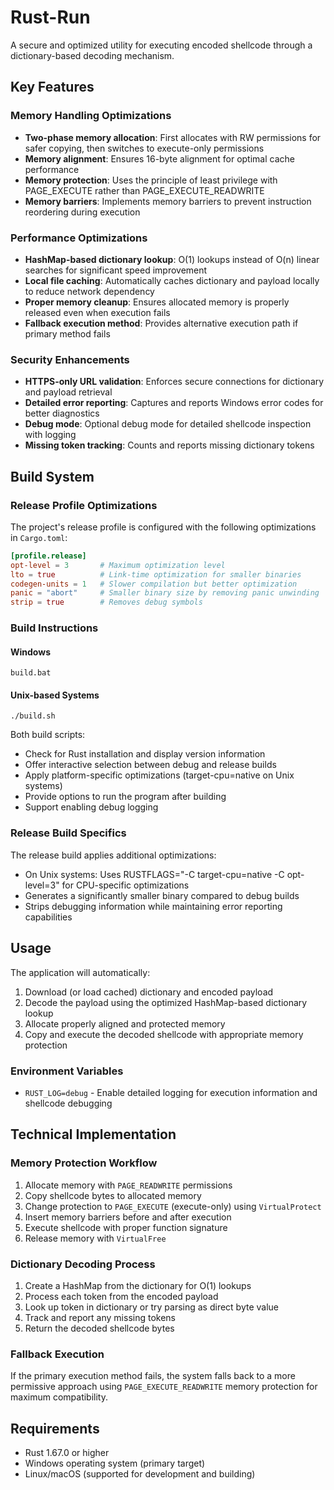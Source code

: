 # Rust-Run

A secure and optimized utility for executing encoded shellcode through a dictionary-based decoding mechanism.

## Key Features

### Memory Handling Optimizations

- **Two-phase memory allocation**: First allocates with RW permissions for safer copying, then switches to execute-only permissions
- **Memory alignment**: Ensures 16-byte alignment for optimal cache performance
- **Memory protection**: Uses the principle of least privilege with PAGE_EXECUTE rather than PAGE_EXECUTE_READWRITE
- **Memory barriers**: Implements memory barriers to prevent instruction reordering during execution

### Performance Optimizations

- **HashMap-based dictionary lookup**: O(1) lookups instead of O(n) linear searches for significant speed improvement
- **Local file caching**: Automatically caches dictionary and payload locally to reduce network dependency
- **Proper memory cleanup**: Ensures allocated memory is properly released even when execution fails
- **Fallback execution method**: Provides alternative execution path if primary method fails

### Security Enhancements

- **HTTPS-only URL validation**: Enforces secure connections for dictionary and payload retrieval
- **Detailed error reporting**: Captures and reports Windows error codes for better diagnostics
- **Debug mode**: Optional debug mode for detailed shellcode inspection with logging
- **Missing token tracking**: Counts and reports missing dictionary tokens

## Build System

### Release Profile Optimizations

The project's release profile is configured with the following optimizations in `Cargo.toml`:

```toml
[profile.release]
opt-level = 3       # Maximum optimization level
lto = true          # Link-time optimization for smaller binaries
codegen-units = 1   # Slower compilation but better optimization
panic = "abort"     # Smaller binary size by removing panic unwinding
strip = true        # Removes debug symbols
```

### Build Instructions

#### Windows
```
build.bat
```

#### Unix-based Systems
```
./build.sh
```

Both build scripts:
- Check for Rust installation and display version information
- Offer interactive selection between debug and release builds
- Apply platform-specific optimizations (target-cpu=native on Unix systems)
- Provide options to run the program after building
- Support enabling debug logging

### Release Build Specifics

The release build applies additional optimizations:
- On Unix systems: Uses RUSTFLAGS="-C target-cpu=native -C opt-level=3" for CPU-specific optimizations
- Generates a significantly smaller binary compared to debug builds
- Strips debugging information while maintaining error reporting capabilities

## Usage

The application will automatically:

1. Download (or load cached) dictionary and encoded payload
2. Decode the payload using the optimized HashMap-based dictionary lookup
3. Allocate properly aligned and protected memory
4. Copy and execute the decoded shellcode with appropriate memory protection

### Environment Variables

- `RUST_LOG=debug` - Enable detailed logging for execution information and shellcode debugging

## Technical Implementation

### Memory Protection Workflow

1. Allocate memory with `PAGE_READWRITE` permissions
2. Copy shellcode bytes to allocated memory
3. Change protection to `PAGE_EXECUTE` (execute-only) using `VirtualProtect`
4. Insert memory barriers before and after execution
5. Execute shellcode with proper function signature
6. Release memory with `VirtualFree`

### Dictionary Decoding Process

1. Create a HashMap from the dictionary for O(1) lookups
2. Process each token from the encoded payload
3. Look up token in dictionary or try parsing as direct byte value
4. Track and report any missing tokens
5. Return the decoded shellcode bytes

### Fallback Execution

If the primary execution method fails, the system falls back to a more permissive approach using `PAGE_EXECUTE_READWRITE` memory protection for maximum compatibility.

## Requirements

- Rust 1.67.0 or higher
- Windows operating system (primary target)
- Linux/macOS (supported for development and building)
